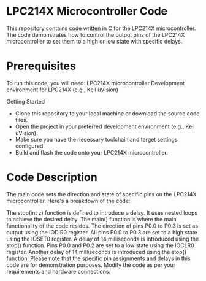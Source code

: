 # LPC214X Microcontroller Code

This repository contains code written in C for the LPC214X microcontroller. 
The code demonstrates how to control the output pins of the LPC214X microcontroller to set them to a high or low state with specific delays.

# Prerequisites
To run this code, you will need:
LPC214X microcontroller
Development environment for LPC214X (e.g., Keil uVision)

Getting Started
* Clone this repository to your local machine or download the source code files.
* Open the project in your preferred development environment (e.g., Keil uVision).
* Make sure you have the necessary toolchain and target settings configured.
* Build and flash the code onto your LPC214X microcontroller.
  
# Code Description
The main code sets the direction and state of specific pins on the LPC214X microcontroller. Here's a breakdown of the code:

The stop(int z) function is defined to introduce a delay. It uses nested loops to achieve the desired delay.
The main() function is where the main functionality of the code resides.
The direction of pins P0.0 to P0.3 is set as output using the IODIR0 register.
All pins P0.0 to P0.3 are set to a high state using the IOSET0 register.
A delay of 14 milliseconds is introduced using the stop() function.
Pins P0.0 and P0.2 are set to a low state using the IOCLR0 register.
Another delay of 14 milliseconds is introduced using the stop() function.
Please note that the specific pin assignments and delays in this code are for demonstration purposes. Modify the code as per your requirements and hardware connections.
